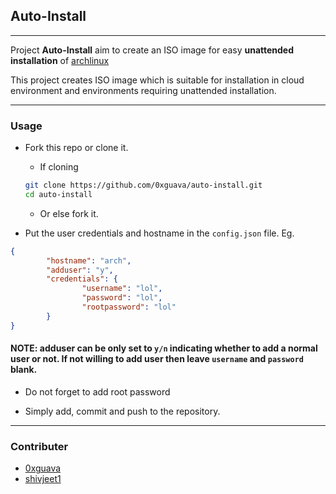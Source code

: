 ## Auto-Install
---
Project **Auto-Install** aim to create an ISO image for easy **unattended installation** of [archlinux](https://archlinux.org)

This project creates ISO image which is suitable for installation in cloud environment and environments requiring unattended installation.

---

### Usage
- Fork this repo or clone it.
    - If cloning
    ```bash
    git clone https://github.com/0xguava/auto-install.git
    cd auto-install
    ```
    - Or else fork it.

- Put the user credentials and hostname in the `config.json` file.
Eg.
```json
{
        "hostname": "arch",
        "adduser": "y",
        "credentials": {
                "username": "lol",
                "password": "lol",
                "rootpassword": "lol"
        }
}
```
#### NOTE: adduser can be only set to `y/n` indicating whether to add a normal user or not. If not willing to add user then leave `username` and `password` blank.

- Do not forget to add root password

- Simply add, commit and push to the repository.

---

### Contributer
- [0xguava](https://0xgauva.github.io/)
- [shivjeet1](https://shivjeet1.github.io)


